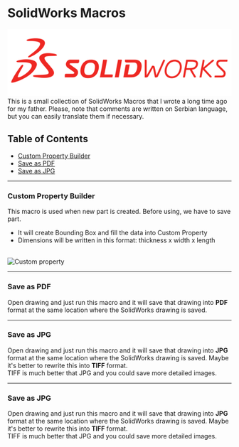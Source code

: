 # **SolidWorks Macros**
![SolidWorks Logo](/img/Solidworks-logo.png)
</br>This is a small collection of SolidWorks Macros that I wrote a long time ago for my father. Please, note that comments are written on Serbian language, but you can easily translate them if necessary.

## **Table of Contents**
- [Custom Property Builder](#custom-property-builder)
- [Save as PDF](#save-as-pdf)
- [Save as JPG](#save-as-jpg)

---

### **Custom Property Builder**
This macro is used when new part is created. Before using, we have to save part.
- It will create Bounding Box and fill the data into Custom Property
- Dimensions will be written in this format: thickness x width x length

</br>![Custom property](/img/Custom_Property_Value_Builder_Icon.GIF)

---

### **Save as PDF**
Open drawing and just run this macro and it will save that drawing into **PDF** format at the same location where the SolidWorks drawing is saved.

---

### **Save as JPG**
Open drawing and just run this macro and it will save that drawing into **JPG** format at the same location where the SolidWorks drawing is saved. Maybe it's better to rewrite this into **TIFF** format.
</br>TIFF is much better that JPG and you could save more detailed images.

---

### **Save as JPG**
Open drawing and just run this macro and it will save that drawing into **JPG** format at the same location where the SolidWorks drawing is saved. Maybe it's better to rewrite this into **TIFF** format.
</br>TIFF is much better that JPG and you could save more detailed images.
